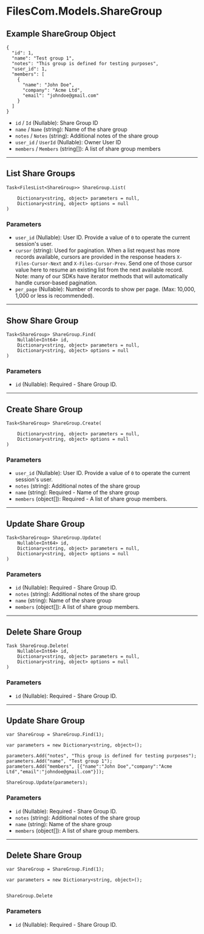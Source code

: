 # FilesCom.Models.ShareGroup

## Example ShareGroup Object

```
{
  "id": 1,
  "name": "Test group 1",
  "notes": "This group is defined for testing purposes",
  "user_id": 1,
  "members": [
    {
      "name": "John Doe",
      "company": "Acme Ltd",
      "email": "johndoe@gmail.com"
    }
  ]
}
```

* `id` / `Id`  (Nullable<Int64>): Share Group ID
* `name` / `Name`  (string): Name of the share group
* `notes` / `Notes`  (string): Additional notes of the share group
* `user_id` / `UserId`  (Nullable<Int64>): Owner User ID
* `members` / `Members`  (string[]): A list of share group members


---

## List Share Groups

```
Task<FilesList<ShareGroup>> ShareGroup.List(
    
    Dictionary<string, object> parameters = null,
    Dictionary<string, object> options = null
)
```

### Parameters

* `user_id` (Nullable<Int64>): User ID.  Provide a value of `0` to operate the current session's user.
* `cursor` (string): Used for pagination.  When a list request has more records available, cursors are provided in the response headers `X-Files-Cursor-Next` and `X-Files-Cursor-Prev`.  Send one of those cursor value here to resume an existing list from the next available record.  Note: many of our SDKs have iterator methods that will automatically handle cursor-based pagination.
* `per_page` (Nullable<Int64>): Number of records to show per page.  (Max: 10,000, 1,000 or less is recommended).


---

## Show Share Group

```
Task<ShareGroup> ShareGroup.Find(
    Nullable<Int64> id, 
    Dictionary<string, object> parameters = null,
    Dictionary<string, object> options = null
)
```

### Parameters

* `id` (Nullable<Int64>): Required - Share Group ID.


---

## Create Share Group

```
Task<ShareGroup> ShareGroup.Create(
    
    Dictionary<string, object> parameters = null,
    Dictionary<string, object> options = null
)
```

### Parameters

* `user_id` (Nullable<Int64>): User ID.  Provide a value of `0` to operate the current session's user.
* `notes` (string): Additional notes of the share group
* `name` (string): Required - Name of the share group
* `members` (object[]): Required - A list of share group members.


---

## Update Share Group

```
Task<ShareGroup> ShareGroup.Update(
    Nullable<Int64> id, 
    Dictionary<string, object> parameters = null,
    Dictionary<string, object> options = null
)
```

### Parameters

* `id` (Nullable<Int64>): Required - Share Group ID.
* `notes` (string): Additional notes of the share group
* `name` (string): Name of the share group
* `members` (object[]): A list of share group members.


---

## Delete Share Group

```
Task ShareGroup.Delete(
    Nullable<Int64> id, 
    Dictionary<string, object> parameters = null,
    Dictionary<string, object> options = null
)
```

### Parameters

* `id` (Nullable<Int64>): Required - Share Group ID.


---

## Update Share Group

```
var ShareGroup = ShareGroup.Find(1);

var parameters = new Dictionary<string, object>();

parameters.Add("notes", "This group is defined for testing purposes");
parameters.Add("name", "Test group 1");
parameters.Add("members", [{"name":"John Doe","company":"Acme Ltd","email":"johndoe@gmail.com"}]);

ShareGroup.Update(parameters);
```

### Parameters

* `id` (Nullable<Int64>): Required - Share Group ID.
* `notes` (string): Additional notes of the share group
* `name` (string): Name of the share group
* `members` (object[]): A list of share group members.


---

## Delete Share Group

```
var ShareGroup = ShareGroup.Find(1);

var parameters = new Dictionary<string, object>();


ShareGroup.Delete
```

### Parameters

* `id` (Nullable<Int64>): Required - Share Group ID.
